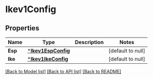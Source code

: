 # Ikev1Config

## Properties
Name | Type | Description | Notes
------------ | ------------- | ------------- | -------------
**Esp** | [***Ikev1EspConfig**](IKEV1ESPConfig.md) |  | [default to null]
**Ike** | [***Ikev1IkeConfig**](IKEV1IKEConfig.md) |  | [default to null]

[[Back to Model list]](../README.md#documentation-for-models) [[Back to API list]](../README.md#documentation-for-api-endpoints) [[Back to README]](../README.md)


